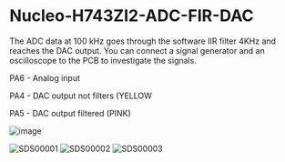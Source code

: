 # Nucleo-H743ZI2-ADC-FIR-DAC
The ADC data at 100 kHz goes through the software IIR filter 4KHz and reaches the DAC output.
You can connect a signal generator and an oscilloscope to the PCB to investigate the signals.

PA6 - Analog input

PA4 - DAC output not filters (YELLOW

PA5 - DAC output filtered (PINK)

![image](https://github.com/user-attachments/assets/e9628bcb-fa8d-420a-b091-eef1030bedeb)


![SDS00001](https://github.com/user-attachments/assets/98e21103-ed08-4edf-ac5b-41f3add4d3dd)
![SDS00002](https://github.com/user-attachments/assets/9545f0a7-dbd1-49bf-8dcc-b4296a73d2c4)
![SDS00003](https://github.com/user-attachments/assets/a8449411-341e-4590-a622-b62898bf0fcf)
